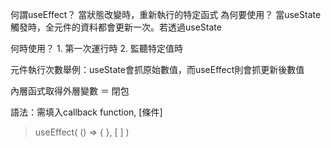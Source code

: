何謂useEffect？ 當狀態改變時，重新執行的特定函式
為何要使用？ 當useState 觸發時，全元件的資料都會更新一次。若透過useState

何時使用？ 1. 第一次運行時 2. 監聽特定值時

元件執行次數舉例：useState會抓原始數值，而useEffect則會抓更新後數值

內層函式取得外層變數 ＝ 閉包

語法：需填入callback function, [條件]
> useEffect( () => {
>   }, [ ] )

 